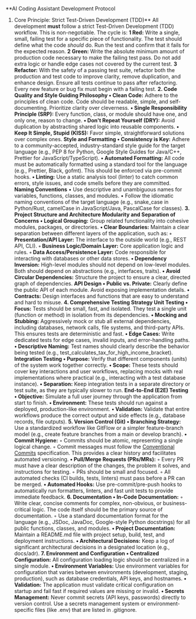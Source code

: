 **AI Coding Assistant Development Protocol
1. Core Principle: Strict Test-Driven Development (TDD)**
All development **must** follow a strict Test-Driven Development (TDD) workflow. This is non-negotiable. The cycle is:
	**1	Red:** Write a single, small, failing test for a specific piece of functionality. The test should define what the code *should* do. Run the test and confirm that it fails for the expected reason.
	**2	Green:** Write the absolute minimum amount of production code necessary to make the failing test pass. Do not add extra logic or handle edge cases not covered by the current test.
	**3	Refactor:** With the safety of a passing test suite, refactor both the production and test code to improve clarity, remove duplication, and enhance design. Ensure all tests continue to pass after refactoring.
Every new feature or bug fix must begin with a failing test.
**2. Code Quality and Style
Guiding Philosophy
	•	Clean Code:** Adhere to the principles of clean code. Code should be readable, simple, and self-documenting. Prioritize clarity over cleverness.
	**•	Single Responsibility Principle (SRP):** Every function, class, or module should have one, and only one, reason to change.
	**•	Don't Repeat Yourself (DRY):** Avoid duplication by abstracting shared logic into reusable components.
	**•	Keep It Simple, Stupid (KISS):** Favor simple, straightforward solutions over complex ones.
**Style and Formatting
	•	Consistency is Key:** Adhere to a community-accepted, industry-standard style guide for the target language (e.g., PEP 8 for Python, Google Style Guides for Java/C++, Prettier for JavaScript/TypeScript).
	**•	Automated Formatting:** All code must be automatically formatted using a standard tool for the language (e.g., Prettier, Black, gofmt). This should be enforced via pre-commit hooks.
	**•	Linting:** Use a static analysis tool (linter) to catch common errors, style issues, and code smells before they are committed.
**Naming Conventions**
	•	Use descriptive and unambiguous names for variables, functions, classes, and modules.
	•	Follow the idiomatic naming conventions of the target language (e.g., snake_case in Python/Rust, camelCase in JavaScript/Java, PascalCase for classes).
**3. Project Structure and Architecture
Modularity and Separation of Concerns
	•	Logical Grouping:** Group related functionality into cohesive modules, packages, or directories.
	**•	Clear Boundaries:** Maintain a clear separation between different layers of the application, such as:
	**◦	Presentation/API Layer:** The interface to the outside world (e.g., REST API, CLI).
	**◦	Business Logic/Domain Layer:** Core application logic and rules.
	**◦	Data Access/Persistence Layer:** Code responsible for interacting with databases or other data stores.
	**•	Dependency Inversion:** High-level modules should not depend on low-level modules. Both should depend on abstractions (e.g., interfaces, traits).
	**•	Avoid Circular Dependencies:** Structure the project to ensure a clear, directed graph of dependencies.
**API Design
	•	Public vs. Private:** Clearly define the public API of each module. Avoid exposing implementation details.
	**•	Contracts:** Design interfaces and functions that are easy to understand and hard to misuse.
**4. Comprehensive Testing Strategy
Unit Testing
	•	Focus:** Tests should be small, fast, and isolated. They test a single unit (function or method) in isolation from its dependencies.
	**•	Mocking and Stubbing:** Aggressively mock or stub all external dependencies, including databases, network calls, file systems, and third-party APIs. This ensures tests are deterministic and fast.
	**•	Edge Cases:** Write dedicated tests for edge cases, invalid inputs, and error-handling paths.
	**•	Descriptive Naming:** Test names should clearly describe the behavior being tested (e.g., test_calculates_tax_for_high_income_bracket).
**Integration Testing
	•	Purpose:** Verify that different components (units) of the system work together correctly.
	**•	Scope:** These tests should cover key interactions and user workflows, replacing mocks with real implementations where practical (e.g., interacting with a test database instance).
	**•	Separation:** Keep integration tests in a separate directory or test suite, as they are typically slower to run.
**End-to-End (E2E) Testing
	•	Objective:** Simulate a full user journey through the application from start to finish.
	**•	Environment:** These tests should run against a deployed, production-like environment.
	**•	Validation:** Validate that entire workflows produce the correct output and side effects (e.g., database records, file outputs).
**5. Version Control (Git)
	•	Branching Strategy:** Use a standardized workflow like GitFlow or a simpler feature-branch model (e.g., create feature branches from a main or develop branch).
	**•	Commit Hygiene:**
	◦	Commits should be atomic, representing a single logical change.
	◦	Commit messages must follow the [Conventional Commits](https://www.conventionalcommits.org/) specification. This provides a clear history and facilitates automated versioning.
	**•	Pull/Merge Requests (PRs/MRs):**
	◦	Every PR must have a clear description of the changes, the problem it solves, and instructions for testing.
	◦	PRs should be small and focused.
	◦	All automated checks (CI builds, tests, linters) must pass before a PR can be merged.
	**•	Automated Hooks:** Use pre-commit/pre-push hooks to automatically run formatters, linters, and fast unit tests to provide immediate feedback.
**6. Documentation
	•	In-Code Documentation:**
	◦	Write clear, concise comments for complex, non-obvious, or business-critical logic. The code itself should be the primary source of documentation.
	◦	Use a standard documentation format for the language (e.g., JSDoc, JavaDoc, Google-style Python docstrings) for all public functions, classes, and modules.
	**•	Project Documentation:** Maintain a README.md file with project setup, build, test, and deployment instructions.
	**•	Architectural Decisions:** Keep a log of significant architectural decisions in a designated location (e.g., docs/adr).
**7. Environment and Configuration
	•	Centralized Configuration:** All configuration loading logic should be centralized in a single module.
	**•	Environment Variables:** Use environment variables for configuration that varies between environments (development, staging, production), such as database credentials, API keys, and hostnames.
	**•	Validation:** The application must validate critical configuration on startup and fail fast if required values are missing or invalid.
	**•	Secrets Management:** Never commit secrets (API keys, passwords) directly to version control. Use a secrets management system or environment-specific files (like .env) that are listed in .gitignore.
